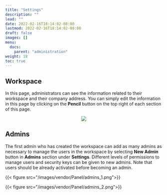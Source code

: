```yaml
---
title: "Settings"
description: ""
lead: ""
date: 2022-02-16T18:14:02-08:00
lastmod: 2022-02-16T18:14:02-08:00
draft: false
images: []
menu:
  docs:
    parent: "administration"
weight: 18
toc: true
---
```


## Workspace

In this page, administrators can see the information related to their workspace and their company address.
You can simply edit the information in this page by clicking on the **Pencil** button on the top right of each section of this page.

<p align="center">
    <img src="/images/vendor/Panel/workspace.png">
</p>

## Admins

The first admin who has created the workspace can add as many admins as necessary to manage the users in the workspace by selecting **New Admin** button in
**Admins** section under **Settings**. Different levels of permissions to manage users and security keys can be given to new admins. Note that users should
be already activated before becoming an admin.

{{< figure src="/images/vendor/Panel/admins_1.png">}}

{{< figure src="/images/vendor/Panel/admins_2.png">}}
